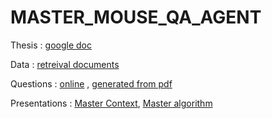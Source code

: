 # MASTER_MOUSE_QA_AGENT

Thesis : [google doc](https://docs.google.com/document/d/1cFhuIiNDtA3t1ht_KTMUf3HLMlRaV4vkxaFFYsEB2uU/edit?tab=t.0)

Data : [retreival documents](https://storage.cloud.google.com/master_mouse_qa_agent/)

Questions : [online](https://drive.google.com/file/d/1NlCnoCJeYn4itmggoeo8tkrUhs43SY9Q/view?usp=sharing) , [generated from pdf](https://drive.google.com/file/d/1NlCnoCJeYn4itmggoeo8tkrUhs43SY9Q/view?usp=sharing)

Presentations : [Master Context](https://docs.google.com/presentation/d/1ejdxREqUCuob8v2n_57u1n6yTAKPG0lg16FPAQJHYh8/edit?usp=sharing), [Master algorithm](https://docs.google.com/presentation/d/1OwUA3yFSjvAxh9bIVl_InK1fmU9YdrZ2xXdXClcTTZw/edit?usp=sharing)


